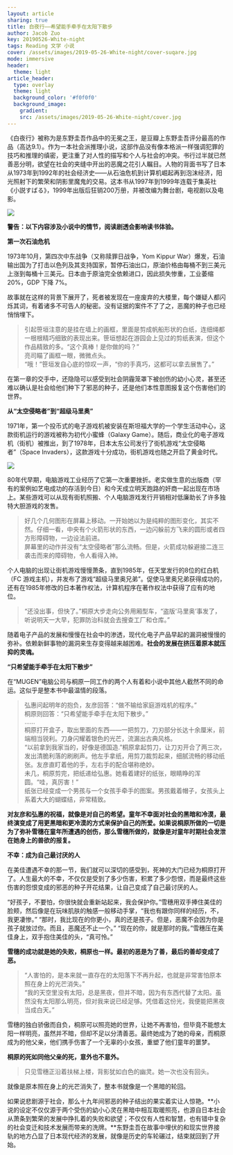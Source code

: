 ```yaml
---
layout: article
sharing: true
title: 白夜行——希望能手牵手在太阳下散步
author: Jacob Zuo
key: 20190526-White-night
tags: Reading 文学 小说
cover: /assets/images/2019-05-26-White-night/cover-suqare.jpg
mode: immersive
header:
  theme: light
article_header:
  type: overlay
  theme: light
  background_color: '#f0f0f0'
  background_image: 
    gradient: 
    src: /assets/images/2019-05-26-White-night/cover.jpg
---
```


《白夜行》被称为是东野圭吾作品中的无冕之王，是豆瓣上东野圭吾评分最高的作品（高达9.1）。作为一本社会派推理小说，这部作品没有像本格派一样强调犯罪的技巧和推理的缜密，更注重了对人性的描写和个人与社会的冲突。书行过半就已然善恶分明，欲望在社会的夹缝中开出的恶魔之花引人瞩目。人物的背面书写了日本从1973年到1992年的社会经济史——从石油危机到计算机崛起再到泡沫经济，阳光照射下的繁荣和阴影里魔鬼的交易。这本书从1997年到1999年连载于集英社《小説すばる》，1999年出版后狂销200万册，并被改编为舞台剧，电视剧以及电影。

![]({{site.url}}/assets/images/2019-05-26-White-night/cover-clear.jpg)

<!--more-->

**警告：以下内容涉及小说中的情节，阅读剧透会影响读书体验。**

**第一次石油危机**

1973年10月，第四次中东战争（又称赎罪日战争，Yom Kippur War）爆发，石油输出国为了打击以色列及其支持国家，暂停石油出口，原油价格由每桶不到三美元上涨到每桶十三美元。日本由于原油完全依赖进口，因此损失惨重，工业萎缩 20%，GDP 下降 7%。

故事就在这样的背景下展开了，死者被发现在一座废弃的大楼里，每个嫌疑人都闪烁其词，有着诸多不可告人的秘密。没有证据的案件不了了之，恶魔的种子也已经悄悄埋下。

> 引起笹垣注意的是挂在墙上的画框，里面是剪成帆船形状的白纸，连细绳都一根根精巧细致的表现出来。笹垣想起在游园会上见过的剪纸表演，但这个作品精致的多。“这个真棒！是你做的吗？”  
> 亮司瞄了画框一眼，微微点头。  
> “哦！”笹垣发自心底的惊叹一声，“你的手真巧，这都可以拿去展售了。”

在第一章的交手中，还隐隐可以感受到社会阴霾笼罩下被创伤的幼小心灵，甚至还难以确认是社会给他们种下了邪恶的种子，还是他们本性意图报复这个伤害他们的世界。

**从“太空侵略者”到“超级马里奥”**

1971年，第一个投币式的电子游戏机被安装在斯坦福大学的一个学生活动中心，这款街机运行的游戏被称为初代小蜜蜂（Galaxy Game）。随后，商业化的电子游戏机（街机）被推出，到了1978年，日本太东公司发行了街机游戏“太空侵略者”（Space Invaders），这款游戏十分成功，街机游戏也随之开启了黄金时代。

![]({{site.url}}/assets/images/2019-05-26-White-night/Space-Invaders.jpg)

80年代早期，电脑游戏工业经历了它第一次重要挫折。老实做生意的出版商（罕有的案例如艺电成功的存活到今日）和今天成立明天跑路的奸商一起出现在市场上。某些游戏可以从现有街机照搬、个人电脑游戏发行开销相对低廉助长了许多独特大胆游戏的发售。

> 好几个几何图形在屏幕上移动。一开始她以为是纯粹的图形变化，其实不然。仔细一看，中央有个火箭形状的东西，一边闪躲前方飞来的圆形或者四方形障碍物，一边设法前进。  
> 屏幕里的动作并没有“太空侵略者”那么流畅。但是，火箭成功躲避接二连三袭击而来的障碍物，令人看得入神。

个人电脑的出现让街机游戏慢慢萧条，直到1985年，任天堂发行的8位的红白机（FC 游戏主机），并发布了游戏“超级马里奥兄弟”。促使马里奥兄弟获得成功的，还有在1985年修改的日本著作权法，计算机程序在著作权法中获得了应有的地位。

> “还没出事，但快了。”桐原大步走向公务用厢型车，“盗版‘马里奥’事发了，听说明天一大早，犯罪防治科就会去搜查工厂和仓库。”

随着电子产品的发展和慢慢在社会中的渗透，现代化电子产品早起的漏洞被慢慢的弥补。依赖新鲜事物的漏洞来生存变得越来越困难。**社会的发展在挤压着原本就压抑的灵魂。**

**“只希望能手牵手在太阳下散步”**

在“MUGEN”电脑公司与桐原一同工作的两个人有着和小说中其他人截然不同的命运。这似乎是整本书中最温情的段落。

> 弘惠问起明年的抱负，友彦回答：“做不输给家庭游戏机的程序。”  
> 桐原则回答：“只希望能手牵手在太阳下散步。”  
> ……  
> 桐原打开盒子，取出里面的东西——一把剪刀，刀刃部分长达十余厘米，前端相当锐利。刀身闪耀着银色的光芒，流漏出古典风格。  
> “以前拿到我家当的，好像是德国造.”桐原拿起剪刀，让刀刃开合了两三次，发出清脆利落的刷刷声。他左手拿纸，用剪刀裁剪起来，细腻流畅的移动纸张。友彦直盯着他的手，左右手的配合堪称绝妙。  
> 未几，桐原剪完，把纸递给弘惠。她看着建好的纸张，眼睛睁的浑圆。“哇，真厉害！”  
> 纸张已经变成一个男孩与一个女孩手牵手的图案。男孩戴着帽子，女孩头上系着大大的蝴蝶结，非常精致。  

**对友彦和弘惠的祝福，就像是对自己的希望。童年不幸面对社会的黑暗和冷漠，最终演变成了用更黑暗和更冷漠的方式来保护自己的所爱。如果说桐原所做的一切是为了弥补雪穗在童年所遭遇的创伤，那么雪穗所做的，就像是对童年时期社会发泄在她身上的兽欲的报复。**

**不幸：成为自己最讨厌的人**

在美佳遭遇不幸的那一节，我们就可以深切的感受到，死神的大门已经为桐原打开了。人生最大的不幸，不仅仅是受到了多少伤害，积累了多少怨恨，而是最终这些伤害的怨恨变成的邪恶的种子开花结果，让自己变成了自己最讨厌的人。

“好孩子，不要怕，你很快就会重新站起来，我会保护你。”雪穗用双手捧住美佳的脸颊，然后像是在玩味肌肤的触感一般移动手掌，“我也有跟你同样的经历，不，我更凄惨。”
“那时，我比现在的你更小，真的还是孩子。但是，恶魔不会因为你是孩子就放过你。而且，恶魔还不止一个。”
“现在的你，就是那时的我。”雪穗压在美佳身上，双手抱住美佳的头，“真可怜。”

**雪穗的成功就是她的失败，桐原也一样。最初的恶是为了善，最后的善却变成了恶。**

> “人害怕的，是本来就一直存在的太阳落下不再升起，也就是非常害怕原本照在身上的光芒消失。”  
> “我的天空里没有太阳，总是黑夜，但并不暗，因为有东西代替了太阳。虽然没有太阳那么明亮，但对我来说已经足够。凭借着这份光，我便能把黑夜当成白天。”

雪穗的独白骄傲而自负，桐原可以照亮她的世界，让她不再害怕，但毕竟不能想太阳一样明亮，虽然并不暗，但却不足以分清善恶。最终她成为了她的母亲，而桐原成为的他父亲，他们携手伤害了一个无辜的小女孩，重塑了他们童年的噩梦。

**桐原的死如同他父亲的死，意外也不意外。**

> 只见雪穗正沿着扶梯上楼，背影犹如白色的幽灵。她一次也没有回头。

就像是原本照在身上的光芒消失了，整本书就像是一个黑暗的轮回。

如果说悲剧源于社会，那么十九年间邪恶的种子结出的果实着实让人惊艳。**小说的设定不仅仅源于两个受伤的幼小心灵在黑暗中相互取暖照亮，也源自日本社会从萧条到繁荣的发展中挣扎着的失败和欲望；不仅仅有人性和智慧，也有错中复杂的社会变迁和技术发展而带来的洗牌。**东野圭吾在故事中埋伏的和现实世界接轨的地方凸显了日本现代经济的发展，就像是历史的车轮碾过，结束就回到了开始。




